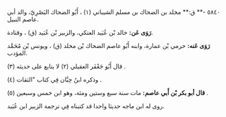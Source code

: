 ٥٨٤٠ -** ق:** مخلد بن الضحاك بن مسلم الشيباني (١) ، أَبُو الضحاك البَصْرِيّ، والد أبي عاصم النبيل.

**رَوَى عَن:** خالد بْن عُبَيد العتكي، والزبير بْن عُبَيد (ق) ، وقتادة.

**رَوَى عَنه:** حرمي بْن عمارة، وابنه أَبُو عاصم الضحاك بْن مخلد (ق) ، ويونس بْن مُحَمَّد المؤدب.

قال أَبُو جَعْفَر العقيلي (٢) لا يتابع على حديثه (٣) .

وذكره ابنُ حِبَّان فِي كتاب "الثقات (٤) .

**قال أبو بكر بْن أَبي عاصم:** مات سنة سبع وستين ومئة، وهو ابن خمس وسبعين (٥) .

روى له ابن ماجه حديثا واحدا قد كتبناه فِي ترجمة الزبير ابن عُبَيد.